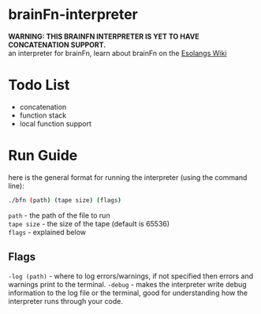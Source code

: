 # brainFn-interpreter
**WARNING: THIS BRAINFN INTERPRETER IS YET TO HAVE CONCATENATION SUPPORT.**
<br>an interpreter for brainFn, learn about brainFn on the [Esolangs Wiki](https://esolangs.org/wiki/BrainFn)
# Todo List
 * concatenation
 * function stack
 * local function support

# Run Guide
here is the general format for running the interpreter (using the command line):
```sh
./bfn (path) (tape size) (flags)
```
`path` - the path of the file to run<br>
`tape size` - the size of the tape (default is 65536)<br>
`flags` - explained below<br>
## Flags
`-log (path)` - where to log errors\/warnings, if not specified then errors and warnings print to the terminal.
`-debug` - makes the interpreter write debug information to the log file or the terminal, good for understanding how the interpreter runs through your code.
